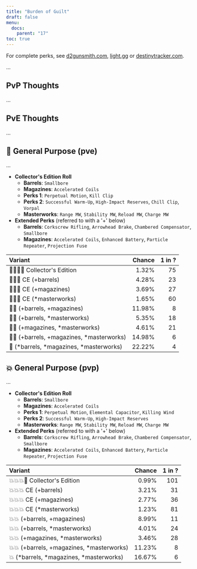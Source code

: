 ```yaml
---
title: "Burden of Guilt"
draft: false
menu:
  docs:
    parent: "17"
toc: true
---
```


For complete perks, see [d2gunsmith.com](https://d2gunsmith.com/w/933455006), [light.gg](https://www.light.gg/db/items/933455006) or [destinytracker.com](https://destinytracker.com/destiny-2/db/items/933455006).

...

## PvP Thoughts

...

## PvE Thoughts

...

## 👾 General Purpose (pve)

...

* **Collector's Edition Roll**
  * **Barrels**: `Smallbore`
  * **Magazines**: `Accelerated Coils`
  * **Perks 1**: `Perpetual Motion`, `Kill Clip`
  * **Perks 2**: `Successful Warm-Up`, `High-Impact Reserves`, `Chill Clip`, `Vorpal`
  * **Masterworks**: `Range MW`, `Stability MW`, `Reload MW`, `Charge MW`
* **Extended Perks** (referred to with a '+' below)
  * **Barrels**: `Corkscrew Rifling`, `Arrowhead Brake`, `Chambered Compensator`, `Smallbore`
  * **Magazines**: `Accelerated Coils`, `Enhanced Battery`, `Particle Repeater`, `Projection Fuse`

| Variant | Chance | 1 in ? |
|:-|-:|-:|
| 👾👾👾🌟 Collector's Edition | 1.32% | 75 |
| 👾👾👾 CE (+barrels) | 4.28% | 23 |
| 👾👾👾 CE (+magazines) | 3.69% | 27 |
| 👾👾👾 CE (*masterworks) | 1.65% | 60 |
| 👾👾 (+barrels, +magazines) | 11.98% | 8 |
| 👾👾 (+barrels, *masterworks) | 5.35% | 18 |
| 👾👾 (+magazines, *masterworks) | 4.61% | 21 |
| 👾👾 (+barrels, +magazines, *masterworks) | 14.98% | 6 |
| 👾 (*barrels, *magazines, *masterworks) | 22.22% | 4 |

## 💥 General Purpose (pvp)

...

* **Collector's Edition Roll**
  * **Barrels**: `Smallbore`
  * **Magazines**: `Accelerated Coils`
  * **Perks 1**: `Perpetual Motion`, `Elemental Capacitor`, `Killing Wind`
  * **Perks 2**: `Successful Warm-Up`, `High-Impact Reserves`
  * **Masterworks**: `Range MW`, `Stability MW`, `Reload MW`, `Charge MW`
* **Extended Perks** (referred to with a '+' below)
  * **Barrels**: `Corkscrew Rifling`, `Arrowhead Brake`, `Chambered Compensator`, `Smallbore`
  * **Magazines**: `Accelerated Coils`, `Enhanced Battery`, `Particle Repeater`, `Projection Fuse`

| Variant | Chance | 1 in ? |
|:-|-:|-:|
| 💥💥💥🌟 Collector's Edition | 0.99% | 101 |
| 💥💥💥 CE (+barrels) | 3.21% | 31 |
| 💥💥💥 CE (+magazines) | 2.77% | 36 |
| 💥💥💥 CE (*masterworks) | 1.23% | 81 |
| 💥💥 (+barrels, +magazines) | 8.99% | 11 |
| 💥💥 (+barrels, *masterworks) | 4.01% | 24 |
| 💥💥 (+magazines, *masterworks) | 3.46% | 28 |
| 💥💥 (+barrels, +magazines, *masterworks) | 11.23% | 8 |
| 💥 (*barrels, *magazines, *masterworks) | 16.67% | 6 |
